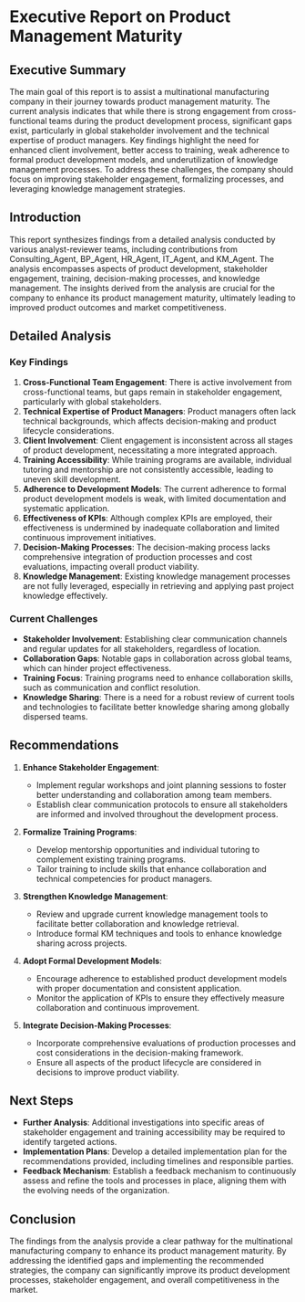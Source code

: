 # Executive Report on Product Management Maturity

## Executive Summary
The main goal of this report is to assist a multinational manufacturing company in their journey towards product management maturity. The current analysis indicates that while there is strong engagement from cross-functional teams during the product development process, significant gaps exist, particularly in global stakeholder involvement and the technical expertise of product managers. Key findings highlight the need for enhanced client involvement, better access to training, weak adherence to formal product development models, and underutilization of knowledge management processes. To address these challenges, the company should focus on improving stakeholder engagement, formalizing processes, and leveraging knowledge management strategies.

## Introduction
This report synthesizes findings from a detailed analysis conducted by various analyst-reviewer teams, including contributions from Consulting_Agent, BP_Agent, HR_Agent, IT_Agent, and KM_Agent. The analysis encompasses aspects of product development, stakeholder engagement, training, decision-making processes, and knowledge management. The insights derived from the analysis are crucial for the company to enhance its product management maturity, ultimately leading to improved product outcomes and market competitiveness.

## Detailed Analysis

### Key Findings
1. **Cross-Functional Team Engagement**: There is active involvement from cross-functional teams, but gaps remain in stakeholder engagement, particularly with global stakeholders.
2. **Technical Expertise of Product Managers**: Product managers often lack technical backgrounds, which affects decision-making and product lifecycle considerations.
3. **Client Involvement**: Client engagement is inconsistent across all stages of product development, necessitating a more integrated approach.
4. **Training Accessibility**: While training programs are available, individual tutoring and mentorship are not consistently accessible, leading to uneven skill development.
5. **Adherence to Development Models**: The current adherence to formal product development models is weak, with limited documentation and systematic application.
6. **Effectiveness of KPIs**: Although complex KPIs are employed, their effectiveness is undermined by inadequate collaboration and limited continuous improvement initiatives.
7. **Decision-Making Processes**: The decision-making process lacks comprehensive integration of production processes and cost evaluations, impacting overall product viability.
8. **Knowledge Management**: Existing knowledge management processes are not fully leveraged, especially in retrieving and applying past project knowledge effectively.

### Current Challenges
- **Stakeholder Involvement**: Establishing clear communication channels and regular updates for all stakeholders, regardless of location.
- **Collaboration Gaps**: Notable gaps in collaboration across global teams, which can hinder project effectiveness.
- **Training Focus**: Training programs need to enhance collaboration skills, such as communication and conflict resolution.
- **Knowledge Sharing**: There is a need for a robust review of current tools and technologies to facilitate better knowledge sharing among globally dispersed teams.

## Recommendations
1. **Enhance Stakeholder Engagement**:
   - Implement regular workshops and joint planning sessions to foster better understanding and collaboration among team members.
   - Establish clear communication protocols to ensure all stakeholders are informed and involved throughout the development process.

2. **Formalize Training Programs**:
   - Develop mentorship opportunities and individual tutoring to complement existing training programs.
   - Tailor training to include skills that enhance collaboration and technical competencies for product managers.

3. **Strengthen Knowledge Management**:
   - Review and upgrade current knowledge management tools to facilitate better collaboration and knowledge retrieval.
   - Introduce formal KM techniques and tools to enhance knowledge sharing across projects.

4. **Adopt Formal Development Models**:
   - Encourage adherence to established product development models with proper documentation and consistent application.
   - Monitor the application of KPIs to ensure they effectively measure collaboration and continuous improvement.

5. **Integrate Decision-Making Processes**:
   - Incorporate comprehensive evaluations of production processes and cost considerations in the decision-making framework.
   - Ensure all aspects of the product lifecycle are considered in decisions to improve product viability.

## Next Steps
- **Further Analysis**: Additional investigations into specific areas of stakeholder engagement and training accessibility may be required to identify targeted actions.
- **Implementation Plans**: Develop a detailed implementation plan for the recommendations provided, including timelines and responsible parties.
- **Feedback Mechanism**: Establish a feedback mechanism to continuously assess and refine the tools and processes in place, aligning them with the evolving needs of the organization.

## Conclusion
The findings from the analysis provide a clear pathway for the multinational manufacturing company to enhance its product management maturity. By addressing the identified gaps and implementing the recommended strategies, the company can significantly improve its product development processes, stakeholder engagement, and overall competitiveness in the market.